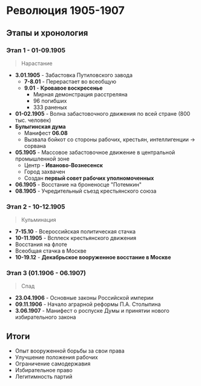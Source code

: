 # Революция 1905-1907

## Этапы и хронология

### Этап 1 - 01-09.1905
> Нарастание

- **3.01.1905** - Забастовка Путиловского завода
	- **7-8.01** - Перерастает во всеобщую
	- **9.01** - **Кровавое воскресенье**
		- Мирная демонстрация расстреляна
		- 96 погибших
		- 333 раненых
- **01-02.1905** - Волна забастовочного движения по всей стране (800 тыс. человек)
- **Булыгинская дума**
	- Манифест **06.08**
	- Вызвала бойкот со стороны рабочих, крестьян, интеллигенции -> сорвана
- **05.1905** - Массовое забастовочное движение в центральной промышленной зоне
	- Центр - **Иваново-Вознесенск**
	- Город захвачен
	- Создан **первый совет рабочих уполномоченных**
- **06.1905** - Восстание на броненосце "Потемкин"
- **08.1905** - Учредительный съезд крестьянского союза

### Этап 2 - 10-12.1905
> Кульминация

- **7-15.10** - Всероссийская политическая стачка
- **10-11.1905** - Всплеск крестьянского движения
- Восстания на флоте
- Всеобщая стачка в Москве
- **10-19.12** - **Декабрьское вооруженное восстание в Москве**

### Этап 3 (01.1906 - 06.1907)
> Спад

- **23.04.1906** - Основные законы Российской империи
- **09.11.1906** - Начало аграрной реформы П.А. Столыпина
- **3.06.1907** - Манифест о роспуске Думы и принятии нового избирательного закона

## Итоги
- Опыт вооруженной борьбы за свои права
- Улучшение положения рабочих
- Ограничение самодержавия
- Избирательное право
- Легитимность партий

